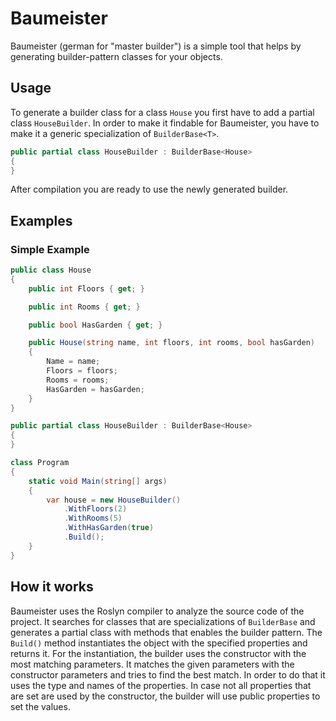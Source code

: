 # Baumeister
Baumeister (german for "master builder") is a simple tool that helps by generating builder-pattern classes for your objects.

## Usage
To generate a builder class for a class `House` you first have to add a partial class `HouseBuilder`. 
In order to make it findable for Baumeister, you have to make it a generic specialization of `BuilderBase<T>`.
```cs
public partial class HouseBuilder : BuilderBase<House>
{
}
```
After compilation you are ready to use the newly generated builder.
## Examples

### Simple Example
```cs
public class House
{
	public int Floors { get; }

	public int Rooms { get; }

	public bool HasGarden { get; }

	public House(string name, int floors, int rooms, bool hasGarden)
	{
		Name = name;
		Floors = floors;
		Rooms = rooms;
		HasGarden = hasGarden;
	}
}

public partial class HouseBuilder : BuilderBase<House>
{
}

class Program
{
	static void Main(string[] args)
	{
		var house = new HouseBuilder()
			.WithFloors(2)
			.WithRooms(5)
			.WithHasGarden(true)
			.Build();
	}
}
```
## How it works
Baumeister uses the Roslyn compiler to analyze the source code of the project.
It searches for classes that are specializations of `BuilderBase` and generates a partial class with methods that enables the builder pattern.
The `Build()` method instantiates the object with the specified properties and returns it. For the instantiation, the builder uses the constructor with the most matching parameters.
It matches the given parameters with the constructor parameters and tries to find the best match. In order to do that it uses the type and names of the properties. 
In case not all properties that are set are used by the constructor, the builder will use public properties to set the values.
